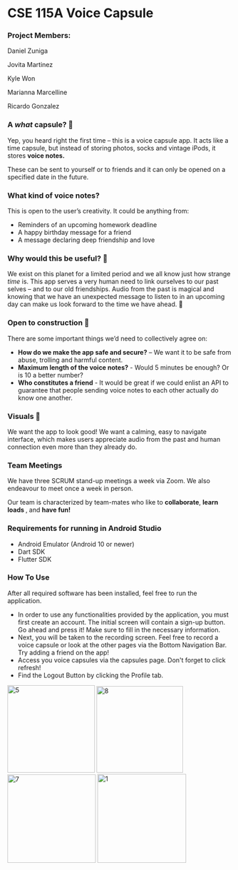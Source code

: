 # CSE 115A Voice Capsule

<h3>Project Members:</h3> 
<p>Daniel Zuniga</p>
<p>Jovita Martinez </p> 
<p>Kyle Won</p>
<p>Marianna Marcelline </p> 
<p>Ricardo Gonzalez</p>  


<h3> A <i> what </i> capsule? &#127776;</h3>
<p> Yep, you heard right the first time – this is a voice capsule app. It acts like a time capsule, but instead of storing photos, socks and vintage iPods, it stores <b> voice notes. </b> </p>
<p> These can be sent to yourself or to friends and it can only be opened on a specified date in the future. </p>
<h3> What kind of voice notes?</h3>
<p> This is open to the user’s creativity. It could be anything from:</p>
<ul>
  <li>Reminders of an upcoming homework deadline</li>
  <li>A happy birthday message for a friend</li>
  <li>A message declaring deep friendship and love </li>
</ul>
<h3> Why would this be useful? &#127793</h3>
<p> We exist on this planet for a limited period and we all know just how strange <i>time</i> is. This app serves a very human need to link ourselves to our past selves – and to our old friendships. Audio from the past is magical and knowing that we have an unexpected message to listen to in an upcoming day can make us look forward to the time we have ahead. &#127776;</p>
<h3> Open to construction &#127974; </h3>
<p> There are some important things we’d need to collectively agree on: </p>
<ul>
  <li><b>How do we make the app safe and secure?</b> – We want it to be safe from abuse, trolling and harmful content.</li>
  <li><b>Maximum length of the voice notes?</b> - Would 5 minutes be enough? Or is 10 a better number?</li>
  <li><b> Who constitutes a friend</b> - It would be great if we could enlist an API to guarantee that people sending voice notes to each other actually do know one another. </li>
</ul>
<h3> Visuals &#128171;</h3>
<p> We want the app to look good! We want a calming, easy to navigate interface, which makes users appreciate audio from the past and human connection even more than they already do. </p>
<h3>Team Meetings</h3>
<p> We have three SCRUM stand-up meetings a week via Zoom. We also endeavour to meet once a week in person. </p>
<p> Our team is characterized by team-mates who like to <b> collaborate</b>, <b>learn loads </b>, and <b>have fun! </b></p>

### Requirements for running in Android Studio
* Android Emulator (Android 10 or newer)
* Dart SDK
* Flutter SDK

### How To Use
After all required software has been installed, feel free to run the application. 
* In order to use any functionalities provided by the application, you must first create an account. The initial screen will contain a sign-up button. Go ahead and press it! Make sure to fill in the necessary information. 
* Next, you will be taken to the recording screen. Feel free to record a voice capsule or look at the other pages via the Bottom Navigation Bar. Try adding a friend on the app! 
* Access you voice capsules via the capsules page. Don't forget to click refresh!
* Find the Logout Button by clicking the Profile tab.

<img width="196" alt="5" src="https://user-images.githubusercontent.com/57739984/143853086-5fae7b12-4e33-4ea2-8dc5-3809af35288b.PNG">          <img width="194" alt="8" src="https://user-images.githubusercontent.com/57739984/143853825-3d4f1cf3-99c8-429f-87bc-355a687530f5.PNG">          <img width="198" alt="7" src="https://user-images.githubusercontent.com/57739984/143854061-bed1ed67-6431-4b7b-ac33-29896f2a379d.PNG">          <img width="199" alt="1" src="https://user-images.githubusercontent.com/57739984/143852959-47b0d782-32d7-48e1-8645-74860b440953.PNG">
